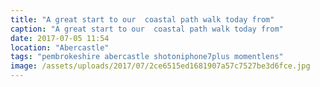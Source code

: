 ```yaml
---
title: "A great start to our  coastal path walk today from"
caption: "A great start to our  coastal path walk today from"
date: 2017-07-05 11:54
location: "Abercastle"
tags: "pembrokeshire abercastle shotoniphone7plus momentlens"
image: /assets/uploads/2017/07/2ce6515ed1681907a57c7527be3d6fce.jpg
---
```

